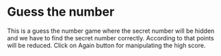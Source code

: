 # Guess the number

This is a guess the number game where the secret number will be hidden and we have to find the secret number correctly. According to that points will be reduced. 
Click on Again button for manipulating the high score. 
